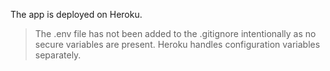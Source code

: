 The app is deployed on Heroku.
> The .env file has not been added to the .gitignore intentionally as no secure variables are present. Heroku handles configuration variables separately.
